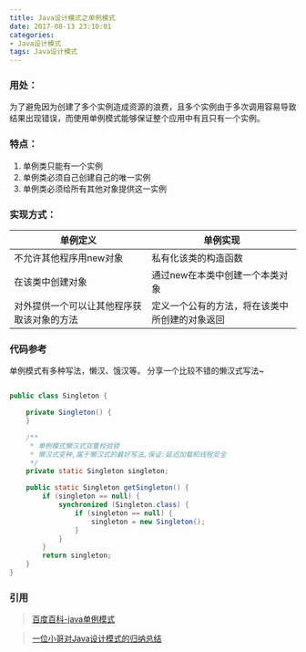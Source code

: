 ```yaml
---
title: Java设计模式之单例模式
date: 2017-08-13 23:10:01
categories:
- Java设计模式
tags: Java设计模式
---
```


### 用处： ###
为了避免因为创建了多个实例造成资源的浪费，且多个实例由于多次调用容易导致结果出现错误，而使用单例模式能够保证整个应用中有且只有一个实例。

### 特点： ###
1. 单例类只能有一个实例
2. 单例类必须自己创建自己的唯一实例
3. 单例类必须给所有其他对象提供这一实例

<!-- more -->

### 实现方式： ###
| 单例定义 | 单例实现 |
| ------ | ------ |
| 不允许其他程序用new对象 | 私有化该类的构造函数 |
| 在该类中创建对象 | 通过new在本类中创建一个本类对象 |
| 对外提供一个可以让其他程序获取该对象的方法 | 定义一个公有的方法，将在该类中所创建的对象返回 |

### 代码参考 ###
单例模式有多种写法，懒汉、饿汉等。
分享一个比较不错的懒汉式写法~
``` java

public class Singleton {

    private Singleton() {
    }

    /**
     * 单例模式懒汉式双重校验锁
     * 懒汉式变种,属于懒汉式的最好写法,保证:延迟加载和线程安全
     */
    private static Singleton singleton;

    public static Singleton getSingleton() {
        if (singleton == null) {
            synchronized (Singleton.class) {
                if (singleton == null) {
                    singleton = new Singleton();
                }
            }
        }
        return singleton;
    }
}
```

### 引用 ###
> [百度百科-java单例模式](https://baike.baidu.com/item/java%E5%8D%95%E4%BE%8B%E6%A8%A1%E5%BC%8F/15472791 "百度百科-java单例模式")

> [一位小哥对Java设计模式的归纳总结](https://github.com/youlookwhat/DesignPattern)

